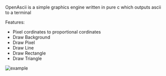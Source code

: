 OpenAscii is a simple graphics engine written in pure c which outputs ascii to a terminal

Features:
- Pixel cordinates to proportional cordinates
- Draw Background
- Draw Pixel
- Draw Line
- Draw Rectangle
- Draw Triangle


![example](https://user-images.githubusercontent.com/60180879/140100336-d1855e3b-9a1b-48c0-8fc8-dda2ec7498fb.png)
